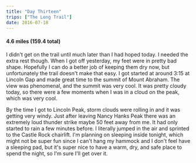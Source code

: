 ```yaml
---
title: "Day Thirteen"
trips: ["The Long Trail"]
date: 2016-07-18
---
```



#### **4.6 miles (159.4 total)**

I didn't get on the trail until much later than I had hoped today. I needed the extra rest though. When I got off yesterday, my feet were in pretty bad shape. Hopefully I can do a better job of keeping them dry now, but unfortunately the trail doesn't make that easy. I got started at around 3:15 at Lincoln Gap and made great time to the summit of Mount Abraham. The view was phenomenal, and the summit was very cool. It was pretty cloudy today, so there were a few moments when I was in a cloud on the peak, which was very cool.

By the time I got to Lincoln Peak, storm clouds were rolling in and it was getting very windy. Just after leaving Nancy Hanks Peak there was an extremely loud thunder strike maybe 50 feet away from me. It had only started to rain a few minutes before. I literally jumped in the air and sprinted to the Castle Rock chairlift. I'm planning on sleeping inside tonight, which might not be super fun since I can't hang my hammock and I don't feel have a sleeping pad, but it's super nice to have a warm, dry, and safe place to spend the night, so I'm sure I'll get over it.
